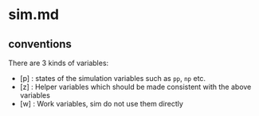 # sim.md

## conventions

There are 3 kinds of variables:

* [p] : states of the simulation variables such as `pp`, `np` etc.
* [z] : Helper variables which should be made consistent with the above variables
* [w] : Work variables, sim do not use them directly 

